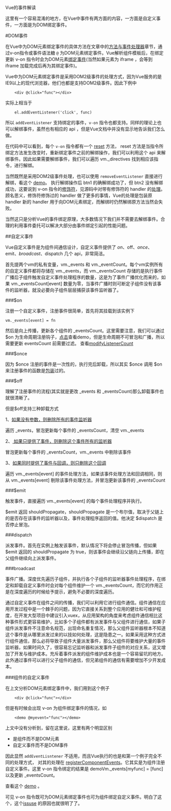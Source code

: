 Vue的事件解读

这里有一个容易混淆的地方，在Vue中事件有两方面的内容，一方面是自定义事件，一方面是为DOM绑定事件。

#DOM事件

在Vue中为DOM元素绑定事件的具体方法在文章中的[方法与事件处理器](http://cn.vuejs.org/guide/events.html)章节，通过v-on指令或事件语法糖 `@` 为DOM元素绑定事件。Vue解析组件模板后，在绑定更新 v-on 指令时会为DOM元素[绑定事件](https://github.com/vuejs/vue/blob/e9872271fa9b2a8bec1c42e65a2bb5c4df808eb2/src/directives/public/on.js#L131)(当然如果元素为 iframe ，会等到 iframe 加载完成后再为其绑定事件)。

Vue中为DOM元素绑定事件是采用DOM2级事件的处理方式，因为Vue服务的是IE9以上的现代浏览器，他们也都是支持DOM2级事件。因此下例中 

```
	<div @click="func"></div>
```


实际上相当于

```
	el.addEventListener('click', func)
```

所以 `addEventListener` 支持绑定的事件，`v-on` 指令也都支持。同样的理论上也可以解绑事件，虽然也有相应的 api ，但是Vue文档中并没有显示地告诉我们怎么做。

在代码中可以看到，每个 `v-on` 指令都有一个 [reset](https://github.com/vuejs/vue/blob/e9872271fa9b2a8bec1c42e65a2bb5c4df808eb2/src/directives/public/on.js#L140) 方法， reset 方法是当指令所绑定方法发生改变时，重新绑定事件之前的解绑操作，我们可以利用这个 api 来解绑事件。因此如果需要解绑事件，我们可以遍历 vm._directives 找到相应该指令，进行解绑。

当然既然是采用DOM2级事件处理，也可以使用 `removeEventListener` 直接进行解绑，看这个 [demo](https://jsfiddle.net/banama/73k5fe13/)。 执行解绑操作后 btn1 的确解绑成功了，但 btn2 没有解绑成功，这要说到 v-on 指令的[修饰符](http://cn.vuejs.org/api/#v-on)，见源码中对带有修饰符的 handler 的[处理](https://github.com/vuejs/vue/blob/e9872271fa9b2a8bec1c42e65a2bb5c4df808eb2/src/directives/public/on.js#L104-L123)。顾名思义，修饰符修饰过的 handler 做了更多的事情，Vue的处理是包装原 handler 新的 handler 用于向DOM元素绑定，而解绑时仍然解绑原方法当然会失败。

当然这只是分析Vue的事件绑定原理，大多数情况下我们并不需要去解绑事件。合理的利用事件委托可以解决大部分由事件绑定引起的性能问题。

##自定义事件

Vue自定义事件是为组件间通信设计，自定义事件提供了 $on、$off、$once、$emit、$broadcast、$dispatch 几个 api，非常简洁。

首先提两个vm的私有变量，vm._events 和 vm._eventCount。每个vm实例所有的自定义事件都将存储在 vm._events，而 vm._eventsCount 存储的是执行事件广播后子组件触发自定义事件处理程序的数量，这是为了事件广播优化而来的，如果 vm._eventsCount[event] 数量为零，当事件广播时则可断定子组件没有该事件的监听器，就没必要向子组件层层捕获该事件监听器了。

###$on

注册一个自定义事件，注册事件很简单，首先将其挂载到该实例下

```
vm._events[event] = fn
```

然后是向上传播，更新各个组件的 _eventsCount。这里需要注意，我们可以通过 $on 为生命周期注册钩子，[点击](https://jsfiddle.net/banama/w605txu4/)查看demo，但是生命周期不可冒泡和广播，所以需要更新 eventsCount 前需要过滤。 查看[modifyListenerCount](https://github.com/vuejs/vue/blob/e9872271fa9b2a8bec1c42e65a2bb5c4df808eb2/src/instance/api/events.js#L191-L201)

###$once

因为 $once 注册的事件是一次性的，执行完后卸载，所以其实 $once 调用 $on 来注册事件的函数是[包装](https://github.com/vuejs/vue/blob/e9872271fa9b2a8bec1c42e65a2bb5c4df808eb2/src/instance/api/events.js#L28-L32)过的。

###$off

理解了注册事件的流程(其实就是更改 _events 和 _eventsCount)那么卸载事件也就很清晰了。

但是$off支持三种卸载方式

1、[如果没有参数，则删除所有的事件监听器](https://github.com/vuejs/vue/blob/e9872271fa9b2a8bec1c42e65a2bb5c4df808eb2/src/instance/api/events.js#L48-L59)

遍历 _events，冒泡更新每个事件的 _eventsCount，清空 vm._events

2、[	如果只提供了事件，则删除这个事件所有的监听器](https://github.com/vuejs/vue/blob/e9872271fa9b2a8bec1c42e65a2bb5c4df808eb2/src/instance/api/events.js#L65-L69)

冒泡更新每个事件的 _eventsCount，vm._events 中剔除该事件

3、[如果同时提供了事件与回调，则只删除这个回调](https://github.com/vuejs/vue/blob/e9872271fa9b2a8bec1c42e65a2bb5c4df808eb2/src/instance/api/events.js#L73-L80)

遍历 vm._events[event] 的事件处理方法，如果该事件处理方法和回调相同，则从 vm._events[event] 剔除该事件处理方法，并冒泡更新该事件的 _eventsCount

###$emit

触发事件，直接遍历 vm._events[event] 的每个事件处理程序并执行。

$emit 返回 shouldPropagate，shouldPropagate 是一个布尔值，取决于父链上的是否存在该事件的监听器以及，事件处理程序返回的值。他决定 $dispatch 是否停止冒泡。

###dispatch

派发事件。首先在实例上触发该事件，默认情况下将会停止冒泡传播，但如果 $emit 返回的 shouldPropagate 为 true，则该事件会继续沿父链向上传播，即在父组件继续向上派发事件。

###broadcast

事件广播。深度优先遍历子组件，并执行各个子组件的监听器事件处理程序，在绑定和卸载自定义事件时会对每个组件维护一个 vm._eventsCount，而它的作用正是在深度遍历的时候给予提示，避免不必要的深度遍历。


通过自定义事件在组件之间的传播，我们可以利用它进行组件通信。组件通信在应用开发过程中是一个棘手的问题，因为它直接关系到整个应用的健壮和可维护程度，在开发大型项目中建议引入vuex，从应用架构的角度来考虑组件通信相比这种事件形式更容易维护，比如多个子组件都有派发事件与父组件进行通信，如果子组件派发事件不注意命名规范，出现命名重复情况，那么父组件监听器根本不知道这个事件是从哪里派发过来的以技如何处理，这是隐患之一。如果采用这种方式进行组件通信，那么必将导致子组件大量派发事件，那么父组件将要维护大量的事件监听器，如果时间久了，很容易忘记监听器和派发事件子组件的对应关系，这又增加了开发与维护成本。充斥着事件派发的组件维护成本也是一个容易留坑的地方。此外通过事件可以进行父子组件的通信，但兄弟组件的通信有需要增加不少开发成本。

###组件的自定义事件

在上文分析DOM元素绑定事件中，我们用到这个例子

```
	<div @click="func"></div>
```

但是有时候会出现 v-on 为组件绑定事件的情况，如

```
	<demo @myevent="func"></demo>
```

上文中没有分析到，留在这里说，这里有两个明显区别

* 是组件而不是DOM元素
* 自定义事件而不是DOM事件

因此显然 `addEventLisntener` 不适用，而且Vue执行的也是和第一个例子完全不同的处理方式， 对其的处理在 [registerComponentEvents](https://github.com/vuejs/vue/blob/e9872271fa9b2a8bec1c42e65a2bb5c4df808eb2/src/instance/internal/events.js#L20)。它其实是为组件注册自定义事件。这里 v-on 指令绑定的结果是 demoVm._events[myfunc] = [func] 以及更新 _eventsCount。

查看这个 [demo](https://jsfiddle.net/banama/43tswmdo/) 。

可见 v-on 指令既可为DOM元素绑定事件也可为组件绑定自定义事件。明白了这个，这个[issuse](https://github.com/vuejs/vue/issues/3098) 的原因也就很明了了。
